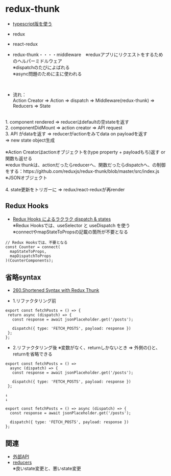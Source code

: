 # redux-thunk

- [typescript版を使う](https://github.com/endw0901/react_typescript/blob/main/reducers.md)

- redux
- react-redux

- redux-thunk・・・・middleware　※reduxアプリにリクエストをするためのヘルパーミドルウェア<br>
※dispatchのたびによばれる<br>
※async問題のために主に使われる<br>
<br>

- 流れ：<br>
Action Creator => Action => dispatch => Middleware(redux-thunk) => Reducers => State<br>
<br>
1. component rendered => reducerはdefaultの空stateを返す<br>
2. componentDidMount => action creator => API request <br>
3. API がdataを返す => reducerがactionをみてdata on payloadを返す<br>
 => new state object生成 <br>
<br>
 ※Action Creatorはactionオブジェクトを(type property + payloadもち)返す or 関数も返せる<br>
 ※redux thunkは、actionだったらreducerへ、関数だったらdispatchへ、の制御をする：https://github.com/reduxjs/redux-thunk/blob/master/src/index.js <br>
 ※JSONオブジェクト<br>
 <br>
4. state更新をトリガーに => redux/react-reduxが再render <br>

## Redux Hooks
- [Redux Hooks によるラクラク dispatch & states](https://qiita.com/Ouvill/items/569384e5c8c7ce78f98e) <br>
※Redux Hooksでは、useSelector と useDispatch を使う <br>
※connectやmapStateToPropsの記載の箇所が不要となる
```
// Redux Hooksでは、不要となる
const Counter = connect(
  mapStateToProps,
  mapDispatchToProps
)(CounterComponents);
```

## 省略syntax
- [260.Shortened Syntax with Redux Thunk](https://www.udemy.com/course/react-redux/learn/lecture/12586868#overview)


- 1.リファクタリング前
```
export const fetchPosts = () => {
 return async (dispatch) => {
   const response = await jsonPlaceholder.get('/posts');
   
   dispatch({ type: 'FETCH_POSTS', payload: response })
 };
};

```

- 2.リファクタリング後 ※変数がなく、returnしかないとき => 外側の{}と、returnを省略できる
```
export const fetchPosts = () => 
  async (dispatch) => {
   const response = await jsonPlaceholder.get('/posts');
   
   dispatch({ type: 'FETCH_POSTS', payload: response })
 };

↓
↓

export const fetchPosts = () => async (dispatch) => {
  const response = await jsonPlaceholder.get('/posts');
   
  dispatch({ type: 'FETCH_POSTS', payload: response })
};
```

## 関連
- [外部API](https://github.com/endw0901/react_typescript/blob/main/api.md)
- [reducers](https://github.com/endw0901/react_typescript/edit/main/reducers.md) <br>
※良いstate変更と、悪いstate変更<br>
